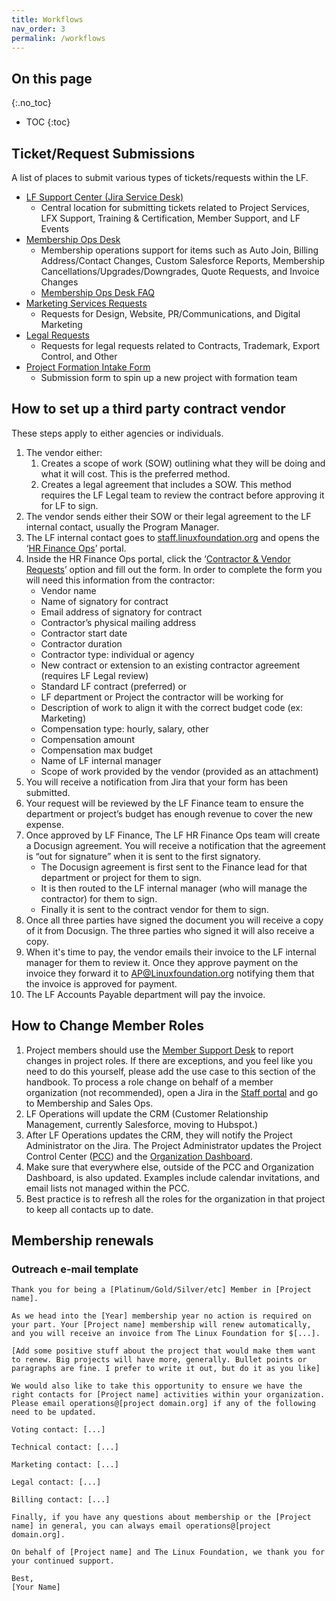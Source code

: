 ```yaml
---
title: Workflows
nav_order: 3
permalink: /workflows
---
```


## On this page
{:.no_toc}

* TOC
{:toc}

## Ticket/Request Submissions

A list of places to submit various types of tickets/requests within the LF. 

* [LF Support Center (Jira Service Desk)](https://jira.linuxfoundation.org/plugins/servlet/theme/portals/category/4)
    * Central location for submitting tickets related to Project Services, LFX Support, Training & Certification, Member Support, and LF Events
* [Membership Ops Desk](https://jira.linuxfoundation.org/plugins/servlet/theme/portal/25)
    * Membership operations support for items such as Auto Join, Billing Address/Contact Changes, Custom Salesforce Reports, Membership Cancellations/Upgrades/Downgrades, Quote Requests, and Invoice Changes
    * [Membership Ops Desk FAQ](https://docs.google.com/document/d/1P1K3kzuhaRIoOwj117XB_5SOMjqj2r-ZwZFCFyal6W0/edit)
* [Marketing Services Requests](https://linuxfoundation.org/marketing-requests/)
    * Requests for Design, Website, PR/Communications, and Digital Marketing
* [Legal Requests](https://legaljira.linuxfoundation.org/servicedesk/customer/portal/1)
    * Requests for legal requests related to Contracts, Trademark, Export Control, and Other
* [Project Formation Intake Form](https://docs.google.com/forms/d/e/1FAIpQLSeO1bDGHUP-ZpCo1uynm94YOxZlek6RhCH7o3FnX1lZSXXfSQ/viewform)
   * Submission form to spin up a new project with formation team

## How to set up a third party contract vendor

These steps apply to either agencies or individuals.

1. The vendor either: 
   1. Creates a scope of work (SOW) outlining what they will be doing and what it will cost. This is the preferred method. 
   1. Creates a legal agreement that includes a SOW. This method requires the LF Legal team to review the contract before approving it for LF to sign. 
1. The vendor sends either their SOW or their legal agreement to the LF internal contact, usually the Program Manager. 
1. The LF internal contact goes to [staff.linuxfoundation.org](staff.linuxfoundation.org) and opens the ‘[HR Finance Ops](https://jira.linuxfoundation.org/plugins/servlet/theme/portal/21)’ portal.
1. Inside the HR Finance Ops portal, click the ‘[Contractor & Vendor Requests](https://jira.linuxfoundation.org/plugins/servlet/theme/portal/21/create/462)’ option and fill out the form. In order to complete the form you will need this information from the contractor:
   - Vendor name
   - Name of signatory for contract
   - Email address of signatory for contract
   - Contractor’s physical mailing address
   - Contractor start date
   - Contractor duration
   - Contractor type: individual or agency
   - New contract or extension to an existing contractor agreement (requires LF Legal review)
   - Standard LF contract (preferred) or 
   - LF department or Project the contractor will be working for
   - Description of work to align it with the correct budget code (ex: Marketing)
   - Compensation type: hourly, salary, other
   - Compensation amount
   - Compensation max budget
   - Name of LF internal manager
   - Scope of work provided by the vendor (provided as an attachment)
1. You will receive a notification from Jira that your form has been submitted. 
1. Your request will be reviewed by the LF Finance team to ensure the department or project’s budget has enough revenue to cover the new expense.
1. Once approved by LF Finance, The LF HR Finance Ops team will create a Docusign agreement. You will receive a notification that the agreement is “out for signature” when it is sent to the first signatory. 
   - The Docusign agreement is first sent to the Finance lead for that department or project for them to sign. 
   - It is then routed to the LF internal manager (who will manage the contractor) for them to sign.
   - Finally it is sent to the contract vendor for them to sign.
1. Once all three parties have signed the document you will receive a copy of it from Docusign. The three parties who signed it will also receive a copy.  
1. When it's time to pay, the vendor emails their invoice to the LF internal manager for them to review it. Once they approve payment on the invoice they forward it to [AP@Linuxfoundation.org](mailto:AP@Linuxfoundation.org) notifying them that the invoice is approved for payment. 
1. The LF Accounts Payable department will pay the invoice. 

## How to Change Member Roles

1. Project members should use the [Member Support Desk](https://docs.google.com/document/d/1NHPRGfcyg8FVNlRC9-HX-hOIYbafXxtu5Bie3wNCvSg/edit?usp=sharing) to report changes in project roles.  If there are exceptions, and you feel like you need to do this yourself, please add the use case to this section of the handbook. To process a role change on behalf of a member organization (not recommended), open a Jira in the [Staff portal](https://staff.linuxfoundation.org/) and go to Membership and Sales Ops.
2. LF Operations will update the CRM (Customer Relationship Management, currently Salesforce, moving to Hubspot.) 
3. After LF Operations updates the CRM, they will notify the Project Administrator on the Jira. The Project Administrator updates the Project Control Center ([PCC](https://docs.linuxfoundation.org/lfx/project-control-center-pre-release)) and the [Organization Dashboard](https://docs.google.com/document/d/1i_0rHkjOzpqUOW5kTA4y_Y5taFR8-oRjwvmU3ME3VJ0/edit?usp=sharing). 
4. Make sure that everywhere else, outside of the PCC and Organization Dashboard, is also updated. Examples include calendar invitations, and email lists not managed within the PCC. 
5. Best practice is to refresh all the roles for the organization in that project to keep all contacts up to date.

## Membership renewals

### Outreach e-mail template

```
Thank you for being a [Platinum/Gold/Silver/etc] Member in [Project name]. 

As we head into the [Year] membership year no action is required on your part. Your [Project name] membership will renew automatically, and you will receive an invoice from The Linux Foundation for $[...].

[Add some positive stuff about the project that would make them want to renew. Big projects will have more, generally. Bullet points or paragraphs are fine. I prefer to write it out, but do it as you like]

We would also like to take this opportunity to ensure we have the right contacts for [Project name] activities within your organization. Please email operations@[project domain.org] if any of the following need to be updated.

Voting contact: [...]

Technical contact: [...]

Marketing contact: [...]

Legal contact: [...]

Billing contact: [...]

Finally, if you have any questions about membership or the [Project name] in general, you can always email operations@[project domain.org].

On behalf of [Project name] and The Linux Foundation, we thank you for your continued support.

Best,
[Your Name]
```
